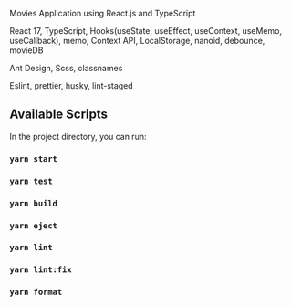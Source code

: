 Movies Application using React.js and TypeScript

React 17, TypeScript, Hooks(useState, useEffect, useContext, useMemo, useCallback), memo, Context API, LocalStorage, nanoid, debounce, movieDB

Ant Design, Scss, classnames

Eslint, prettier, husky, lint-staged

## Available Scripts

In the project directory, you can run:

### `yarn start`
### `yarn test`
### `yarn build`
### `yarn eject`
### `yarn lint`
### `yarn lint:fix`
### `yarn format`
